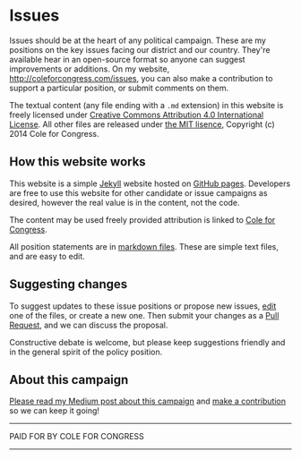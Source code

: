 # Issues

Issues should be at the heart of any political campaign. These are my positions on the key issues facing our district and our country. They're available hear in an open-source format so anyone can suggest improvements or additions. On my website, http://coleforcongress.com/issues, you can also make a contribution to support a particular position, or submit comments on them.

The textual content (any file ending with a `.md` extension) in this website is freely licensed under [Creative Commons Attribution 4.0 International License](http://creativecommons.org/licenses/by/4.0/). All other files are released under [the MIT lisence](http://opensource.org/licenses/MIT), Copyright (c) 2014 Cole for Congress.

## How this website works

This website is a simple [Jekyll](http://jekyllrb.com/) website hosted on [GitHub pages](http://pages.github.com/). Developers are free to use this website for other candidate or issue campaigns as desired, however the real value is in the content, not the code.

The content may be used freely provided attribution is linked to [Cole for Congress](http://coleforcongress.com).

All position statements are in [markdown files](https://help.github.com/articles/markdown-basics). These are simple text files, and are easy to edit.

## Suggesting changes

To suggest updates to these issue positions or propose new issues, [edit](https://help.github.com/articles/creating-and-editing-files-in-your-repository) one of the files, or create a new one. Then submit your changes as a [Pull Request](https://help.github.com/articles/using-pull-requests), and we can discuss the proposal.

Constructive debate is welcome, but please keep suggestions friendly and in the general spirit of the policy position.

## About this campaign

[Please read my Medium post about this campaign](https://medium.com/p/ce7c0dc63aaa) and [make a contribution](http://coleforcongress.com/contribute/) so we can keep it going!


---

PAID FOR BY COLE FOR CONGRESS

---

